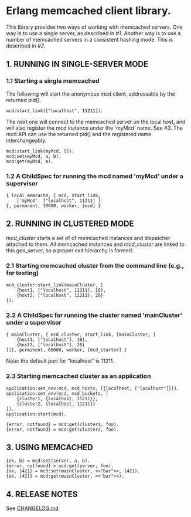 
# Erlang memcached client library.

This library provides two ways of working with memcached servers. One way
is to use a single server, as described in *#1*. Another way is to use a number
of memcached servers in a consistent hashing mode. This is described in *#2*.


## 1. RUNNING IN SINGLE-SERVER MODE

### 1.1  Starting a single memcached

The following will start the anonymous mcd client,
addressable by the returned pid().

    mcd:start_link(["localhost", 11211]).

The next one will connect to the memcached server on the local host,
and will also register the mcd instance under the 'myMcd' name. See *#3*.
The mcd API can use the returned pid() and the registered name interchangeably.

    mcd:start_link(myMcd, []).
    mcd:set(myMcd, a, b).
    mcd:get(myMcd, a).

### 1.2  A ChildSpec for running the mcd named 'myMcd' under a supervisor

    { local_memcache, { mcd, start_link,
        ['myMcd', ["localhost", 11211] ]
    }, permanent, 10000, worker, [mcd] }

## 2. RUNNING IN CLUSTERED MODE

*mcd_cluster* starts a set of of memcached instances and
dispatcher attached to them. All memcached instances and *mcd_cluster*
are linked to this gen_server, so a proper exit hierarchy is formed.

### 2.1  Starting memcached cluster from the command line (e.g., for testing)

    mcd_cluster:start_link(mainCluster, [
        {host1, ["localhost", 11211], 10},
        {host2, ["localhost", 11211], 20}
    ]).

### 2.2  A ChildSpec for running the cluster named 'mainCluster' under a supervisor

    { mainCluster, { mcd_cluster, start_link, [mainCluster, [
        {host1, ["localhost"], 10},
        {host2, ["localhost"], 20}
    ]]}, permanent, 60000, worker, [mcd_starter] }

Note: the default port for "localhost" is 11211.

### 2.3 Starting memcached cluster as an application

    application:set_env(mcd, mcd_hosts, [{localhost, ["localhost"]}]).
    application:set_env(mcd, mcd_buckets, [
        {cluster1, {localhost, 11211}},
        {cluster2, {localhost, 11211}}
    ]).
    application:start(mcd).

    {error, notfound} = mcd:get(cluster1, foo).
    {error, notfound} = mcd:get(cluster2, foo).

## 3. USING MEMCACHED

    {ok, b} = mcd:set(server, a, b).
    {error, notfound} = mcd:get(server, foo).
    {ok, [42]} = mcd:set(mainCluster, <<"bar">>, [42]).
    {ok, [42]} = mcd:get(mainCluster, <<"bar">>).

## 4. RELEASE NOTES
See [CHANGELOG.md](CHANGELOG.md)
